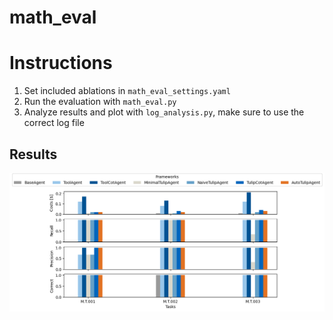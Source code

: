 # math_eval

# Instructions
1. Set included ablations in `math_eval_settings.yaml`
2. Run the evaluation with `math_eval.py`
3. Analyze results and plot with `log_analysis.py`, make sure to use the correct log file

## Results
![math eval plot](math.eval.png)
